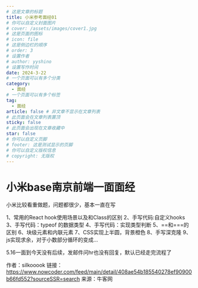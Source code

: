 ```yaml
---
# 这是文章的标题
title: 小米参考面经01
# 你可以自定义封面图片
# cover: /assets/images/cover1.jpg
# 这是页面的图标
# icon: file
# 这是侧边栏的顺序
# order: 3
# 设置作者
# author: yyshino
# 设置写作时间
date: 2024-3-22
# 一个页面可以有多个分类
category:
  - 面经
# 一个页面可以有多个标签
tag:
  - 面经
article: false # 非文章不显示在文章列表
# 此页面会在文章列表置顶
sticky: false
# 此页面会出现在文章收藏中
star: false
# 你可以自定义页脚
# footer: 这是测试显示的页脚
# 你可以自定义版权信息
# copyright: 无版权
---
```




# 小米base南京前端一面面经

小米比较看重做题，问题都很少，基本一直在写

1、常用的React hook使用场景以及和Class的区别
2、手写代码:自定义hooks
3、手写代码：typeof 的数据类型
4、手写代码：实现类型判断
5、==和===的区别
6、块级元素和内联元素
7、CSS实现上半圆，背景橙色
8、手写深克隆
9、js实现求余，对于小数部分循环的变成...

5.16一面到今天没有后续，发邮件问hr也没有回复，默认已经走完流程了

作者：silkooook
链接：https://www.nowcoder.com/feed/main/detail/408ae54b185540278ef90900b66fd552?sourceSSR=search
来源：牛客网